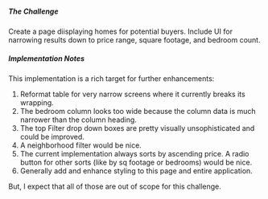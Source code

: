 ##### The Challenge

Create a page diisplaying homes for potential buyers.
Include UI for narrowing results down to price range, square footage, and bedroom count.

##### Implementation Notes

This implementation is a rich target for further enhancements:

1. Reformat table for very narrow screens where it currently breaks its wrapping.
2. The bedroom column looks too wide because the column data is much narrower than the column heading.
3. The top Filter drop down boxes are pretty visually unsophisticated and could be improved.
4. A neighborhood filter would be nice.
5. The current implementation always sorts by ascending price. A radio button for other sorts (like by sq footage or bedrooms) would be nice.
6. Generally add and enhance styling to this page and entire application.

But, I expect that all of those are out of scope for this challenge.
